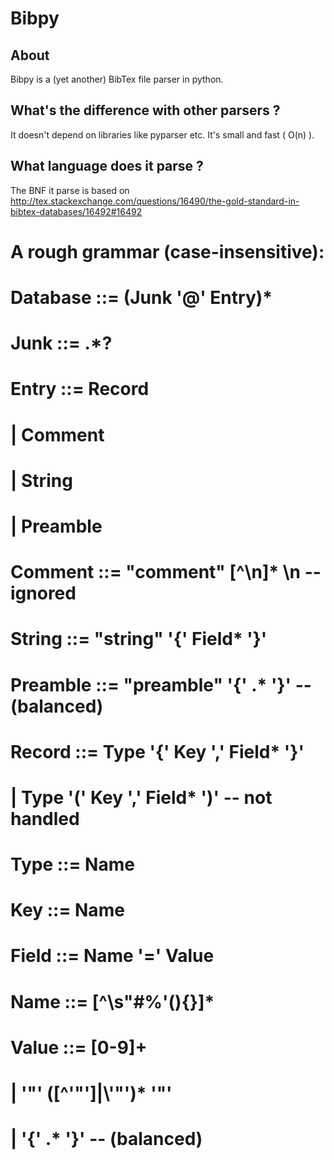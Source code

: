 Bibpy
===

About
---
Bibpy is a (yet another) BibTex file parser in python. 

What's the difference with other parsers ? 
---
It doesn't depend on libraries like pyparser etc. It's small and fast ( O(n) ).

What language does it parse ?
---
The BNF it parse is based on http://tex.stackexchange.com/questions/16490/the-gold-standard-in-bibtex-databases/16492#16492
# A rough grammar (case-insensitive):
#
# Database  ::= (Junk '@' Entry)*
# Junk      ::= .*?
# Entry ::= Record
#       |   Comment
#       |   String
#       |   Preamble
# Comment   ::= "comment" [^\n]* \n     -- ignored
# String    ::= "string" '{' Field* '}'
# Preamble  ::= "preamble" '{' .* '}'   -- (balanced)
# Record    ::= Type '{' Key ',' Field* '}'
#       |   Type '(' Key ',' Field* ')' -- not handled
# Type  ::= Name
# Key   ::= Name
# Field ::= Name '=' Value
# Name      ::= [^\s\"#%'(){}]*
# Value ::= [0-9]+
#       |   '"' ([^'"']|\\'"')* '"'
#       |   '{' .* '}'          -- (balanced)
